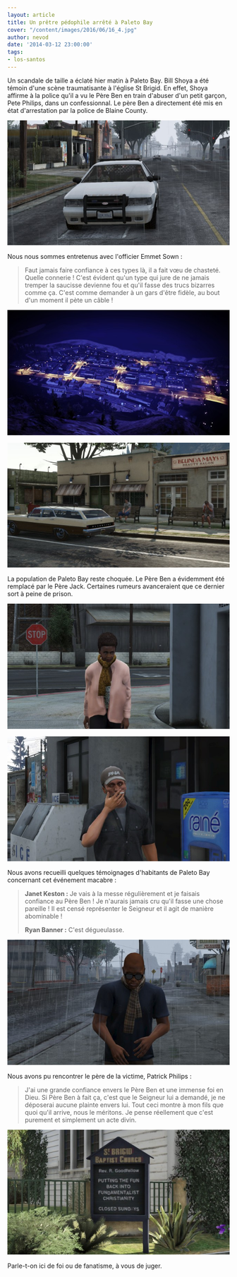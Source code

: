 ```yaml
---
layout: article
title: Un prêtre pédophile arrêté à Paleto Bay
cover: "/content/images/2016/06/16_4.jpg"
author: nevod
date: '2014-03-12 23:00:00'
tags:
- los-santos
---
```


Un scandale de taille a éclaté hier matin à Paleto Bay. Bill Shoya a été témoin d'une scène traumatisante à l'église St Brigid. En effet, Shoya affirme à la police qu'il a vu le Père Ben en train d'abuser d'un petit garçon, Pete Philips, dans un confessionnal. Le père Ben a directement été mis en état d'arrestation par la police de Blaine County.

![](  /content/images/2016/06/16_7.jpg)

Nous nous sommes entretenus avec l'officier Emmet Sown :

> Faut jamais faire confiance à ces types là, il a fait vœu de chasteté. Quelle connerie ! C'est évident qu'un type qui jure de ne jamais tremper la saucisse devienne fou et qu'il fasse des trucs bizarres comme ça. C'est comme demander à un gars d'être fidèle, au bout d'un moment il pète un câble !

![](  /content/images/2016/06/16_3.jpg)

![Paleto Bay.](  /content/images/2016/06/16.jpg)

La population de Paleto Bay reste choquée. Le Père Ben a évidemment été remplacé par le Père Jack. Certaines rumeurs avanceraient que ce dernier sort à peine de prison.

![Janet Keston](  /content/images/2016/06/16_2.jpg)

![Ryan Banner](  /content/images/2016/06/16_1.jpg)

Nous avons recueilli quelques témoignages d'habitants de Paleto Bay concernant cet événement macabre :

> **Janet Keston :** Je vais à la messe régulièrement et je faisais confiance au Père Ben ! Je n'aurais jamais cru qu'il fasse une chose pareille ! Il est censé représenter le Seigneur et il agit de manière abominable !
> 
> **Ryan Banner :** C'est dégueulasse.

![Patrick Philips.](  /content/images/2016/06/16_8.jpg)

Nous avons pu rencontrer le père de la victime, Patrick Philips :

> J'ai une grande confiance envers le Père Ben et une immense foi en Dieu. Si Père Ben à fait ça, c'est que le Seigneur lui a demandé, je ne déposerai aucune plainte envers lui. Tout ceci montre à mon fils que quoi qu'il arrive, nous le méritons. Je pense réellement que c'est purement et simplement un acte divin.

![](  /content/images/2016/06/16_5.jpg)

Parle-t-on ici de foi ou de fanatisme, à vous de juger.

<!--kg-card-end: markdown-->
